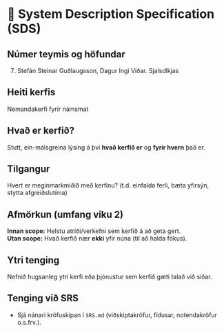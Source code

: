 # 🧭 System Description Specification (SDS)

## Númer teymis og höfundar
7. Stefán Steinar Guðlaugsson, Dagur Ingi Viðar. Sjalsdlkjas

## Heiti kerfis
Nemandakerfi fyrir námsmat

## Hvað er kerfið?
Stutt, ein-málsgreina lýsing á því **hvað kerfið er** og **fyrir hvern** það er.

## Tilgangur
Hvert er meginmarkmiðið með kerfinu? (t.d. einfalda ferli, bæta yfirsýn, stytta afgreiðslutíma)

## Afmörkun (umfang viku 2)
**Innan scope:** Helstu atriði/verkefni sem kerfið á að geta gert.  
**Utan scope:** Hvað kerfið nær **ekki** yfir núna (til að halda fókus).

## Ytri tenging 
Nefnið hugsanleg ytri kerfi eða þjónustur sem kerfið gæti talað við síðar.

## Tenging við SRS
- Sjá nánari kröfuskipan í `SRS.md` (viðskiptakröfur, fídusar, notendakröfur o.s.frv.).
